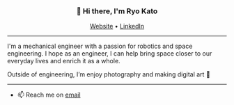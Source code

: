 <h3 align="center">👋 Hi there, I'm Ryo Kato</h3>

<p align="center">
  <a href="theryokato.github.io">Website</a> •
  <a href="https://www.linkedin.com/in/ryokato-texasam/">LinkedIn</a>
</p>

---
I'm a mechanical engineer with a passion for robotics and space engineering. I hope as an engineer, I can help bring space closer to our everyday lives and enrich it as a whole.

Outside of engineering, I’m enjoy photography and making digital art 🎨 

---

- 📫 Reach me on [email](mailto:ryokato.inbox@gmail.com)
